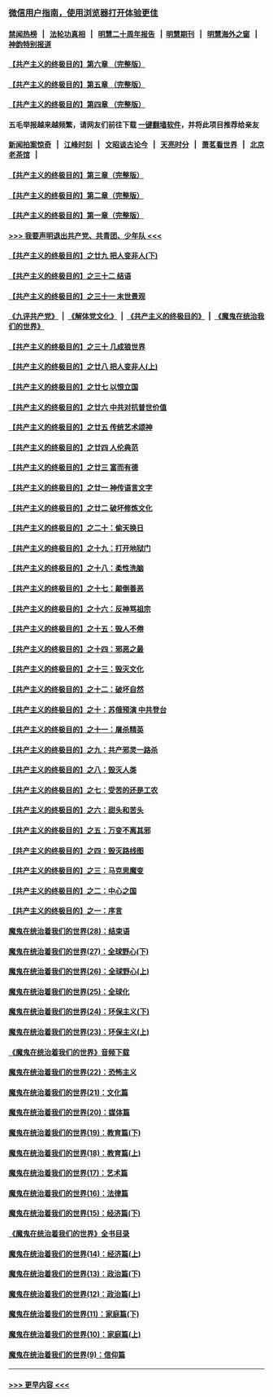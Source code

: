 ### [微信用户指南，使用浏览器打开体验更佳](https://github.com/gfw-breaker/banned-news1/blob/master/indexes/wechat-guide.md?t=0)
#### [禁闻热榜](热点新闻.md?t=0)  &nbsp;&nbsp;|&nbsp;&nbsp; [法轮功真相](https://github.com/gfw-breaker/truth/blob/master/README.md?t=0) &nbsp;&nbsp;|&nbsp;&nbsp; [明慧二十周年报告](https://github.com/gfw-breaker/mh-reports/blob/master/README.md?t=0) &nbsp;&nbsp;|&nbsp;&nbsp;[明慧期刊](https://github.com/gfw-breaker/mh-qikan) &nbsp;&nbsp;|&nbsp;&nbsp; [明慧海外之窗](https://github.com/gfw-breaker/mh-news/blob/master/README.md?t=0) &nbsp;&nbsp;|&nbsp;&nbsp; [神韵特别报道](https://github.com/gfw-breaker/mh-news/blob/master/shenyun.md?t=0)
#### [【共产主义的终极目的】第六章 （完整版）](../pages/nsc422/n11428913.md?t=02031155) 
#### [【共产主义的终极目的】第五章 （完整版）](../pages/nsc422/n11428912.md?t=02031155) 
#### [【共产主义的终极目的】第四章 （完整版）](../pages/nsc422/n11428907.md?t=02031155) 
#### 五毛举报越来越频繁，请网友们前往下载 [一键翻墙软件](https://github.com/gfw-breaker/ssr-accounts)，并将此项目推荐给亲友
#### [新闻拍案惊奇](https://github.com/gfw-breaker/banned-news1/blob/master/pages/link4.md) &nbsp;&nbsp;|&nbsp;&nbsp; [江峰时刻](https://github.com/gfw-breaker/banned-news1/blob/master/pages/link4.md) &nbsp;&nbsp;|&nbsp;&nbsp; [文昭谈古论今](https://github.com/gfw-breaker/banned-news1/blob/master/pages/link4.md) &nbsp;&nbsp;|&nbsp;&nbsp; [天亮时分](https://github.com/gfw-breaker/banned-news1/blob/master/pages/link4.md) &nbsp;&nbsp;|&nbsp;&nbsp; [萧茗看世界](https://github.com/gfw-breaker/banned-news1/blob/master/pages/link4.md) &nbsp;&nbsp;|&nbsp;&nbsp; [北京老茶馆](https://github.com/gfw-breaker/banned-news1/blob/master/pages/link4.md) &nbsp;&nbsp;|&nbsp;&nbsp; 
#### [【共产主义的终极目的】第三章（完整版）](../pages/nsc422/n11428848.md?t=02031155) 
#### [【共产主义的终极目的】第二章（完整版）](../pages/nsc422/n11428831.md?t=02031155) 
#### [【共产主义的终极目的】第一章（完整版）](../pages/nsc422/n11417651.md?t=02031155) 
#### [>>> 我要声明退出共产党、共青团、少年队 <<<](https://github.com/begood0513/goodnews/blob/master/quit/letter.md) 
#### [【共产主义的终极目的】之廿九 把人变非人(下)](../pages/nsc422/n11344140.md?t=02031155) 
#### [【共产主义的终极目的】之三十二 结语](../pages/nsc422/n11360535.md?t=02031155) 
#### [【共产主义的终极目的】之三十一 末世景观](../pages/nsc422/n11351129.md?t=02031155) 
#### [《九评共产党》](https://github.com/begood0513/9ping.md/blob/master/README.md) &nbsp;|&nbsp; [《解体党文化》](../../../../jtdwh.md/blob/master/README.md)  &nbsp;|&nbsp; [《共产主义的终极目的》](../../../../gczydzjmd.md/blob/master/README.md) &nbsp;|&nbsp; [《魔鬼在统治我们的世界》](../../../../mgztzwmdsj.md/blob/master/README.md) 
#### [【共产主义的终极目的】之三十 几成狼世界](../pages/nsc422/n11348280.md?t=02031155) 
#### [【共产主义的终极目的】之廿八 把人变非人(上)](../pages/nsc422/n11340492.md?t=02031155) 
#### [【共产主义的终极目的】之廿七 以恨立国](../pages/nsc422/n11336944.md?t=02031155) 
#### [【共产主义的终极目的】之廿六 中共对抗普世价值](../pages/nsc422/n11324785.md?t=02031155) 
#### [【共产主义的终极目的】之廿五 传统艺术颂神](../pages/nsc422/n11296396.md?t=02031155) 
#### [【共产主义的终极目的】之廿四 人伦典范](../pages/nsc422/n11296397.md?t=02031155) 
#### [【共产主义的终极目的】之廿三 富而有德](../pages/nsc422/n11283598.md?t=02031155) 
#### [【共产主义的终极目的】之廿一 神传语言文字](../pages/nsc422/n11263265.md?t=02031155) 
#### [【共产主义的终极目的】之廿二 破坏修炼文化](../pages/nsc422/n11245728.md?t=02031155) 
#### [【共产主义的终极目的】之二十：偷天换日](../pages/nsc422/n11238846.md?t=02031155) 
#### [【共产主义的终极目的】之十九：打开地狱门](../pages/nsc422/n11206376.md?t=02031155) 
#### [【共产主义的终极目的】之十八：柔性洗脑](../pages/nsc422/n11199994.md?t=02031155) 
#### [【共产主义的终极目的】之十七：颠倒善恶](../pages/nsc422/n11179782.md?t=02031155) 
#### [【共产主义的终极目的】之十六：反神骂祖宗](../pages/nsc422/n11166798.md?t=02031155) 
#### [【共产主义的终极目的】之十五：毁人不倦](../pages/nsc422/n11166792.md?t=02031155) 
#### [【共产主义的终极目的】之十四：邪恶之最](../pages/nsc422/n11150249.md?t=02031155) 
#### [【共产主义的终极目的】之十三：毁灭文化](../pages/nsc422/n11135227.md?t=02031155) 
#### [【共产主义的终极目的】之十二：破坏自然](../pages/nsc422/n11135214.md?t=02031155) 
#### [【共产主义的终极目的】之十：苏俄预演 中共登台](../pages/nsc422/n11118424.md?t=02031155) 
#### [【共产主义的终极目的】之十一：屠杀精英](../pages/nsc422/n11118442.md?t=02031155) 
#### [【共产主义的终极目的】之九：共产邪灵一路杀](../pages/nsc422/n11114139.md?t=02031155) 
#### [【共产主义的终极目的】之八：毁灭人类](../pages/nsc422/n11108503.md?t=02031155) 
#### [【共产主义的终极目的】之七：受苦的还是工农](../pages/nsc422/n11101809.md?t=02031155) 
#### [【共产主义的终极目的】之六：甜头和苦头](../pages/nsc422/n11096971.md?t=02031155) 
#### [【共产主义的终极目的】之五：万变不离其邪](../pages/nsc422/n11091285.md?t=02031155) 
#### [【共产主义的终极目的】之四：毁灭路线图](../pages/nsc422/n11086284.md?t=02031155) 
#### [【共产主义的终极目的】之三：马克思魔变](../pages/nsc422/n11061941.md?t=02031155) 
#### [【共产主义的终极目的】之二：中心之国](../pages/nsc422/n11047728.md?t=02031155) 
#### [【共产主义的终极目的】之一：序言](../pages/nsc422/n11086077.md?t=02031155) 
#### [魔鬼在统治着我们的世界(28)：结束语](../pages/nsc422/n10936246.md?t=02031155) 
#### [魔鬼在统治着我们的世界(27)：全球野心(下)](../pages/nsc422/n10928319.md?t=02031155) 
#### [魔鬼在统治着我们的世界(26)：全球野心(上)](../pages/nsc422/n10900318.md?t=02031155) 
#### [魔鬼在统治着我们的世界(25)：全球化](../pages/nsc422/n10788205.md?t=02031155) 
#### [魔鬼在统治着我们的世界(24)：环保主义(下)](../pages/nsc422/n10695307.md?t=02031155) 
#### [魔鬼在统治着我们的世界(23)：环保主义(上)](../pages/nsc422/n10688613.md?t=02031155) 
#### [《魔鬼在统治着我们的世界》音频下载](../pages/nsc422/n10635553.md?t=02031155) 
#### [魔鬼在统治着我们的世界(22)：恐怖主义](../pages/nsc422/n10614727.md?t=02031155) 
#### [魔鬼在统治着我们的世界(21)：文化篇](../pages/nsc422/n10597706.md?t=02031155) 
#### [魔鬼在统治着我们的世界(20)：媒体篇](../pages/nsc422/n10586579.md?t=02031155) 
#### [魔鬼在统治着我们的世界(19)：教育篇(下)](../pages/nsc422/n10564808.md?t=02031155) 
#### [魔鬼在统治着我们的世界(18)：教育篇(上)](../pages/nsc422/n10526970.md?t=02031155) 
#### [魔鬼在统治着我们的世界(17)：艺术篇](../pages/nsc422/n10499093.md?t=02031155) 
#### [魔鬼在统治着我们的世界(16)：法律篇](../pages/nsc422/n10485969.md?t=02031155) 
#### [魔鬼在统治着我们的世界(15)：经济篇(下)](../pages/nsc422/n10469975.md?t=02031155) 
#### [《魔鬼在统治着我们的世界》全书目录](../pages/nsc422/n10464261.md?t=02031155) 
#### [魔鬼在统治着我们的世界(14)：经济篇(上)](../pages/nsc422/n10457370.md?t=02031155) 
#### [魔鬼在统治着我们的世界(13)：政治篇(下)](../pages/nsc422/n10448270.md?t=02031155) 
#### [魔鬼在统治着我们的世界(12)：政治篇(上)](../pages/nsc422/n10444576.md?t=02031155) 
#### [魔鬼在统治着我们的世界(11)：家庭篇(下)](../pages/nsc422/n10440961.md?t=02031155) 
#### [魔鬼在统治着我们的世界(10)：家庭篇(上)](../pages/nsc422/n10435448.md?t=02031155) 
#### [魔鬼在统治着我们的世界(9)：信仰篇](../pages/nsc422/n10432159.md?t=02031155) 

----
#### [ >>> 更早内容 <<< ](../indexes/nsc422-earlier.md)
